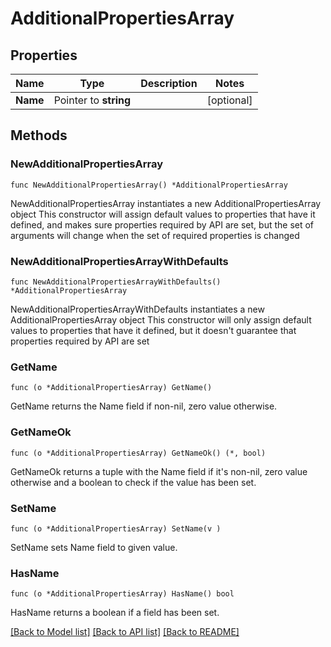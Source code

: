 # AdditionalPropertiesArray

## Properties

Name | Type | Description | Notes
------------ | ------------- | ------------- | -------------
**Name** | Pointer to **string** |  | [optional] 

## Methods

### NewAdditionalPropertiesArray

`func NewAdditionalPropertiesArray() *AdditionalPropertiesArray`

NewAdditionalPropertiesArray instantiates a new AdditionalPropertiesArray object
This constructor will assign default values to properties that have it defined,
and makes sure properties required by API are set, but the set of arguments
will change when the set of required properties is changed

### NewAdditionalPropertiesArrayWithDefaults

`func NewAdditionalPropertiesArrayWithDefaults() *AdditionalPropertiesArray`

NewAdditionalPropertiesArrayWithDefaults instantiates a new AdditionalPropertiesArray object
This constructor will only assign default values to properties that have it defined,
but it doesn't guarantee that properties required by API are set

### GetName

`func (o *AdditionalPropertiesArray) GetName() `

GetName returns the Name field if non-nil, zero value otherwise.

### GetNameOk

`func (o *AdditionalPropertiesArray) GetNameOk() (*, bool)`

GetNameOk returns a tuple with the Name field if it's non-nil, zero value otherwise
and a boolean to check if the value has been set.

### SetName

`func (o *AdditionalPropertiesArray) SetName(v )`

SetName sets Name field to given value.

### HasName

`func (o *AdditionalPropertiesArray) HasName() bool`

HasName returns a boolean if a field has been set.


[[Back to Model list]](../README.md#documentation-for-models) [[Back to API list]](../README.md#documentation-for-api-endpoints) [[Back to README]](../README.md)



